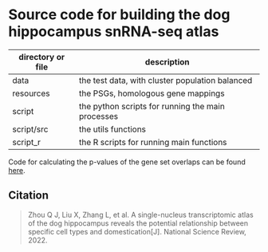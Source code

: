 # Source code for building the dog hippocampus snRNA-seq atlas

| directory or file | description                                       |
|-------------------|---------------------------------------------------|
| data              | the test data, with cluster population balanced   |
| resources         | the PSGs, homologous gene mappings                |
| script            | the python scripts for running the main processes |
| script/src        | the utils functions                               |
| script_r          | the R scripts for running main functions          |

Code for calculating the p-values of the gene set overlaps can be found
[here](https://github.com/XingyanLiu/enrichment_pvalue_calc).

## Citation
> Zhou Q J, Liu X, Zhang L, et al. A single-nucleus transcriptomic atlas of the dog hippocampus reveals the potential relationship between specific cell types and domestication[J]. National Science Review, 2022.